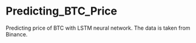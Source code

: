 # Predicting_BTC_Price

Predicting price of BTC with LSTM neural network. The data is taken from Binance.
